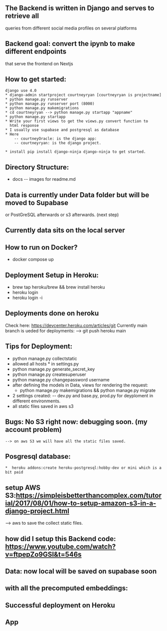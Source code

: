 ## The Backend is written in Django and serves to retrieve all
   queries from different social media profiles on several platforms

## Backend goal: convert the ipynb to make different endpoints
   that serve the frontend on Nextjs

##  How to get started: 
    django use 4.0
    * django-admin startproject courtneyryan [courtneyryan is projectname]
    * python manage.py runserver 
    * python manage.py runserver port (8000)
    * python manage.py makemigrations
    * cd courtneyryan --> python manage.py startapp "appname"
    * python manage.py startapp
    * Write your first views to get the views.py convert function to
      html response
    * I usually use supabase and postgresql as database
    * Here 
        -- courtneyOracle: is the django app:
        -- courtneyryan: is the django project.

    * install pip install django-ninja django-ninja to get started.

## Directory Structure:
   * docs -- images for readme.md

## Data is currently under Data folder but will be moved to Supabase
   or PostGreSQL afterwards or s3 afterwards. (next step)

## Currently data sits  on the local server
   
## How to run on Docker? 
   * docker compose up

## Deployment Setup in Heroku:
   * brew tap heroku/brew && brew install heroku
   * heroku login
   * heroku login -i 

## Deployments done on heroku
   Check here: https://devcenter.heroku.com/articles/git
   Currently main branch is ueded for deployments:
   --> git push heroku main

## Tips for Deployment: 
   * python manage.py collectstatic
   * allowed all hosts * in settings.py
   * python manage.py generate_secret_key
   * python manage.py createsuperuser
   * python manage.py changepassword username
   * after defining the models in Data, views for rendering the request: 
     * python manage.py makemigrations && python manage.py migrate
   * 2 settings created:
        -- dev.py and base.py, prod.py for deyploment in different environments.
   * all static files saved in aws s3

## Bugs: No S3 right now: debugging soon. (my account problem)
    --> on aws S3 we will have all the static files saved.

## Posgresql database: 
    *  heroku addons:create heroku-postgresql:hobby-dev or mini which is a bit paid

## setup AWS S3:https://simpleisbetterthancomplex.com/tutorial/2017/08/01/how-to-setup-amazon-s3-in-a-django-project.html
   --> aws to save the collect static files.

## how did I setup this Backend code:   https://www.youtube.com/watch?v=ftpepZo9GSI&t=546s

## Data: now local will be saved on supabase soon
## with all the precomputed embeddings:
## Successful deployment on Heroku

## App
